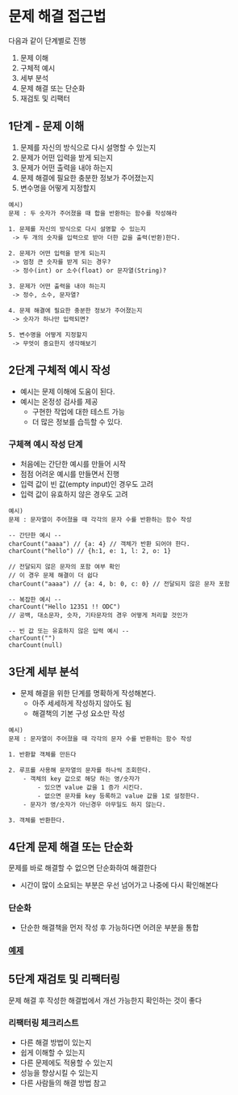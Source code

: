 # 문제 해결 접근법

다음과 같이 단계별로 진행
1. 문제 이해
2. 구체적 예시
3. 세부 분석
4. 문제 해결 또는 단순화
5. 재검토 및 리팩터

## 1단계 - 문제 이해
1. 문제를 자신의 방식으로 다시 설명할 수 있는지
2. 문제가 어떤 입력을 받게 되는지
3. 문제가 어떤 출력을 내야 하는지
4. 문제 해결에 필요한 충분한 정보가 주어졌는지
5. 변수명을 어떻게 지정할지

```
예시)
문제 : 두 숫자가 주어졌을 때 합을 반환하는 함수를 작성해라

1. 문제를 자신의 방식으로 다시 설명할 수 있는지
 -> 두 개의 숫자를 입력으로 받아 더한 값을 출력(반환)한다.   
 
2. 문제가 어떤 입력을 받게 되는지
 -> 엄청 큰 숫자를 받게 되는 경우?
 -> 정수(int) or 소수(float) or 문자열(String)? 
 
3. 문제가 어떤 출력을 내야 하는지
 -> 정수, 소수, 문자열?
 
4. 문제 해결에 필요한 충분한 정보가 주어졌는지
 -> 숫자가 하나만 입력되면?
 
5. 변수명을 어떻게 지정할지 
 -> 무엇이 중요한지 생각해보기
```

## 2단계 구체적 예시 작성
- 예시는 문제 이해에 도움이 된다.
- 예시는 온정성 검사를 제공
  - 구현한 작업에 대한 테스트 가능
  - 더 많은 정보를 습득할 수 있다.

###  구체젹 예시 작성 단계
- 처음에는 간단한 예시를 만들어 시작
- 점점 어려운 예시를 만들면서 진행
- 입력 값이 빈 값(empty input)인 경우도 고려
- 입력 값이 유효하지 않은 경우도 고려
```
예시)
문제 : 문자열이 주어졌을 때 각각의 문자 수를 반환하는 함수 작성

-- 간단한 예시 --
charCount("aaaa") // {a: 4} // 객체가 반환 되어야 한다.
charCount("hello") // {h:1, e: 1, l: 2, o: 1}

// 전달되지 않은 문자의 포함 여부 확인 
// 이 경우 문제 해결이 더 쉽다
charCount("aaaa") // {a: 4, b: 0, c: 0} // 전달되지 않은 문자 포함

-- 복잡한 예시 --
charCount("Hello 12351 !! ODC")
// 공백, 대소문자, 숫자, 기타문자의 경우 어떻게 처리할 것인가

-- 빈 값 또는 유효하지 않은 입력 예시 --
charCount("")
charCount(null)
```

## 3단계 세부 분석
- 문제 해결을 위한 단계를 명확하게 작성해본다.
  - 아주 세세하게 작성하지 않아도 됨
  - 해결책의 기본 구성 요소만 작성

```
예시)
문제 : 문자열이 주어졌을 때 각각의 문자 수를 반환하는 함수 작성

1. 반환할 객체를 만든다
    
2. 루프를 사용해 문자열의 문자를 하나씩 조회한다.
    - 객체의 key 값으로 해당 하는 영/숫자가
        - 있으면 value 값을 1 증가 시킨다.
        - 없으면 문자를 key 등록하고 value 값을 1로 설정한다.
    - 문자가 영/숫자가 아닌경우 아무일도 하지 않는다.
    
3. 객체를 반환한다.
```

## 4단계 문제 해결 또는 단순화

문제를 바로 해결할 수 없으면 단순화하여 해결한다

- 시간이 많이 소요되는 부분은 우선 넘어가고 나중에 다시 확인해본다

### 단순화
- 단순한 해결책을 먼저 작성 후 가능하다면 어려운 부분을 통합

### [예제](src/main/java/SolvingApproach.java)

## 5단계 재검토 및 리팩터링

문제 해결 후 작성한 해결법에서 개선 가능한지 확인하는 것이 좋다

### 리팩터링 체크리스트
- 다른 해결 방법이 있는지
- 쉽게 이해할 수 있는지
- 다른 문제에도 적용할 수 있는지
- 성능을 향상시킬 수 있는지
- 다른 사람들의 해결 방법 참고


